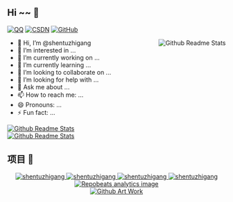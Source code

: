 
## Hi ~~ 👋

[![QQ](https://img.shields.io/badge/QQ-1600337300-3e7f9g?logo=Tencent-QQ)](tencent://message/?uin=1600337300)
[![CSDN](https://img.shields.io/badge/CSDN-Starzkg-3e7f9g?logo=bloglovin)](https://shentuzhigang.blog.csdn.net)
[![GitHub](https://img.shields.io/badge/GitHub-shentuzhigang-3e7f9g?logo=github)](https://github.com/shentuzhigang)

<a href="https://github.com/shentuzhigang">
    <img align='right' src="https://github-readme-stats.vercel.app/api?username=shentuzhigang&show_icons=true&&theme=dark&hide_border=true&locale=cn" alt="Github Readme Stats">
</a>

- 👋 Hi, I’m @shentuzhigang
- 👀 I’m interested in ...
- 🔭 I’m currently working on ...
- 🌱 I’m currently learning ...
- 👯 I’m looking to collaborate on ...
- 🤔 I’m looking for help with ...
- 💬 Ask me about ...
- 📫 How to reach me: ...
- 😄 Pronouns: ...
- ⚡ Fun fact: ...

<div>
    <a href="https://github.com/shentuzhigang">
        <img src="https://github-readme-stats.vercel.app/api/top-langs/?username=shentuzhigang&theme=dark&hide_border=true&locale=cn&layout=compact" alt="Github Readme Stats">
    </a>
</div>

<div>
    <a href="https://github.com/shentuzhigang">
        <img src="https://github-readme-stats.vercel.app/api/wakatime?username=shentuzhigang&theme=dark&hide_border=true&locale=cn" alt="Github Readme Stats">
    </a>
</div>

## 项目 🚀

<div align='center'>
    <a href="https://github.com/shentuzhigang/shentuzhigang">
        <img src="https://github-readme-stats.vercel.app/api/pin?username=shentuzhigang&repo=shentuzhigang&title_color=fff&icon_color=f9f9f9&text_color=9f9f9f&bg_color=151515" alt="shentuzhigang">
    </a>
    <a href="https://github.com/vuepress-star/vuepress-theme-star">
        <img src="https://github-readme-stats.vercel.app/api/pin?username=vuepress-star&repo=vuepress-theme-star&title_color=fff&icon_color=f9f9f9&text_color=9f9f9f&bg_color=151515" alt="shentuzhigang">
    </a>
    <a href="https://github.com/shentuzhigang/myzstu">
        <img src="https://github-readme-stats.vercel.app/api/pin?username=shentuzhigang&repo=myzstu&title_color=fff&icon_color=f9f9f9&text_color=9f9f9f&bg_color=151515" alt="shentuzhigang">
    </a>
    <a href="https://github.com/shentuzhigang/nexus-client-go">
        <img src="https://github-readme-stats.vercel.app/api/pin?username=shentuzhigang&repo=nexus-client-go&title_color=fff&icon_color=f9f9f9&text_color=9f9f9f&bg_color=151515" alt="shentuzhigang">
    </a>
</div>

<div align='center'>
    <a href="https://github.com/shentuzhigang">
        <img align='center' src="https://repobeats.axiom.co/api/embed/b9481013ff9e40caa0f99e2910a6331eaf754bc3.svg" alt="Repobeats analytics image">
    </a>
</div>

<div align='center'>
    <a href="https://github.com/shentuzhigang">
        <img align='center' src="https://shentuzhigang.cn/gitartwork.svg" alt="Github Art Work">
    </a>
</div>

<!---
shentuzhigang/shentuzhigang is a ✨ special ✨ repository because its `README.md` (this file) appears on your GitHub profile.
You can click the Preview link to take a look at your changes.
--->
